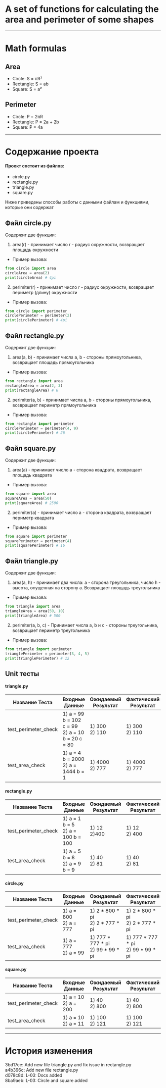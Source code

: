 # A set of functions for calculating the area and perimeter of some shapes
___
# Math formulas
## Area
- Circle: S = πR²
- Rectangle: S = ab
- Square: S = a²

## Perimeter
- Circle: P = 2πR
- Rectangle: P = 2a + 2b
- Square: P = 4a
--- 
# Содержание проекта
#### Проект состоит из файлов:
- circle.py
- rectangle.py
- triangle.py
- square.py

Ниже приведены способы работы с данными файлам и функциями, которые они содержат

## Файл circle.py
Содержит две функции:

1. area(r) - принимает число r - радиус окружности, возвращает площадь окружности
- Пример вызова:  

```python
from circle import area
circleArea = area(2)
print(circleArea) # 4pi
```
2. perimiter(r) - принимает число r - радиус окружности, возвращает периметр (длину) окружности
- Пример вызова:
```python
from circle import perimeter
circlePerimeter = perimeter(2)
print(circlePerimeter) # 4pi
```

## Файл rectangle.py
Содержит две функции:

1. area(a, b) - принимает числа a, b - стороны прямоугольника, возвращает площадь прямоугольника
- Пример вызова:

```python
from rectangle import area
rectangleArea = area(2, 3)
print(rectangleArea) # 6
```
2. perimiter(a, b) - принимает числа a, b - стороны прямоугольника, возвращает периметр прямоугольника
- Пример вызова:
```python
from rectangle import perimeter
circlePerimeter = perimeter(4, 9)
print(circlePerimeter) # 26
```

## Файл square.py
Содержит две функции:

1. area(a) - принимает число a - сторона квадрата, возвращает площадь квадрата  
- Пример вызова:

```python
from square import area
squareArea = area(50)
print(squareArea) # 2500
```
2. perimiter(a) - принимает число a - сторона квадрата, возвращает периметр квадрата
- Пример вызова:
```python
from square import perimeter
squarePerimeter = perimeter(4)
print(squarePerimeter) # 16
```

## Файл triangle.py
Содержит две функции:

1. area(a, h) - принимает два числа: a - сторона треугольника, число h - высота, опущенная на сторону а. Возвращает площадь треугольника
- Пример вызова:

```python
from triangle import area
triangleArea = area(50, 10)
print(triangleArea) # 500
```
2. perimiter(a, b, c) - Принимает числа a, b и c - стороны треугольника, возвращает периметр треугольника
- Пример вызова:
```python
from triangle import perimeter
trianglePerimeter = perimeter(3, 4, 5)
print(trianglePerimeter) # 12
```

## Unit тесты
#### triangle.py
| Название Теста          | Входные Данные                                       | Ожидаемый Результат | Фактический Результат |
|-------------------------|------------------------------------------------------|---------------------|-----------------------|
| test_perimeter_check    | 1) a = 99 b = 102 c = 99<br/>2) a = 10 b = 20 c = 80 | 1) 300<br/>2) 110   | 1) 300<br/>2) 110     |
| test_area_check         | 1) a = 4 b = 2000<br/>2) a = 1444 b = 1              | 1) 4000<br/>2) 777  | 1) 4000<br/>2) 777    |

#### rectangle.py
| Название Теста          | Входные Данные                        | Ожидаемый Результат | Фактический Результат |
|-------------------------|---------------------------------------|---------------------|-----------------------|
| test_perimeter_check    | 1) a = 1 b = 5<br/>2) a = 100 b = 100 | 1) 12<br/>2)400     | 1) 12<br/>2) 400      |
| test_area_check         | 1) a = 5 b = 8<br/>2) a = 9 b = 9     | 1) 40<br/>2) 81     | 1) 40<br/>2) 81       |

#### circle.py
| Название Теста          | Входные Данные            | Ожидаемый Результат                   | Фактический Результат                 |
|-------------------------|---------------------------|---------------------------------------|---------------------------------------|
| test_perimeter_check    | 1) a = 800<br/>2) a = 777 | 1) 2 * 800 * pi<br/>2) 2 * 777 * pi   | 1) 2 * 800 * pi<br/>2) 2 * 777 * pi   |
| test_area_check         | 1) a = 777<br/>2) a = 99  | 1) 777 * 777 * pi<br/>2) 99 * 99 * pi | 1) 777 * 777 * pi<br/>2) 99 * 99 * pi |

#### square.py
| Название Теста          | Входные Данные           | Ожидаемый Результат | Фактический Результат |
|-------------------------|--------------------------|---------------------|-----------------------|
| test_perimeter_check    | 1) a = 10<br/>2) a = 200 | 1) 40<br/>2) 800    | 1) 40<br/>2) 800      |
| test_area_check         | 1) a = 10<br/> 2) a = 11 | 1) 100<br/> 2) 121  | 1) 100<br/>2) 121     |

___
# История изменения 
3bd17ce: Add new file triangle.py and fix issue in rectangle.py  
a4b396c: Add new file rectangle.py  
d078c8d: L-03: Docs added  
8ba9aeb: L-03: Circle and square added  
